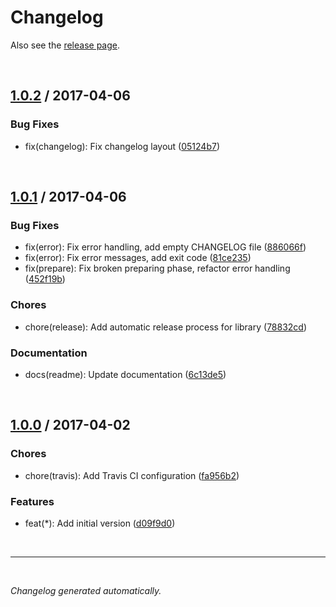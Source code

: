 # Changelog

Also see the [release page]( https://github.com/dominique-mueller/automatic-release/releases ).

<br>

## [1.0.2](https://github.com/dominique-mueller/automatic-release/releases/tag/1.0.2) / 2017-04-06

### Bug Fixes

* fix(changelog): Fix changelog layout ([05124b7](https://github.com/dominique-mueller/automatic-release/commit/05124b7))

<br>

## [1.0.1](https://github.com/dominique-mueller/automatic-release/releases/tag/1.0.1) / 2017-04-06

### Bug Fixes

* fix(error): Fix error handling, add empty CHANGELOG file ([886066f](https://github.com/dominique-mueller/automatic-release/commit/886066f))
* fix(error): Fix error messages, add exit code ([81ce235](https://github.com/dominique-mueller/automatic-release/commit/81ce235))
* fix(prepare): Fix broken preparing phase, refactor error handling ([452f19b](https://github.com/dominique-mueller/automatic-release/commit/452f19b))

### Chores

* chore(release): Add automatic release process for library ([78832cd](https://github.com/dominique-mueller/automatic-release/commit/78832cd))

### Documentation

* docs(readme): Update documentation ([6c13de5](https://github.com/dominique-mueller/automatic-release/commit/6c13de5))

<br>

## [1.0.0](https://github.com/dominique-mueller/automatic-release/releases/tag/1.0.0) / 2017-04-02

### Chores

* chore(travis): Add Travis CI configuration ([fa956b2](https://github.com/dominique-mueller/automatic-release/commit/fa956b2))

### Features

* feat(*): Add initial version ([d09f9d0](https://github.com/dominique-mueller/automatic-release/commit/d09f9d0))

<br>

---

<br>

*Changelog generated automatically.*
